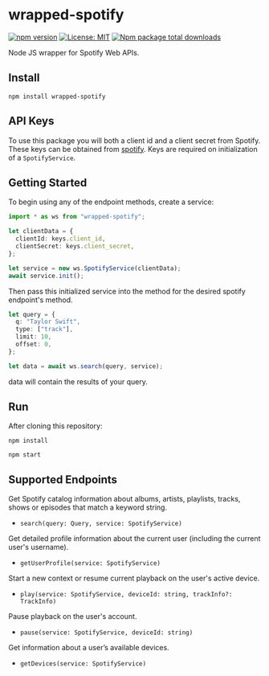 # wrapped-spotify

[![npm version](https://img.shields.io/npm/v/axios.svg?style=flat-square)](https://www.npmjs.org/package/wrapped-spotify)
[![License: MIT](https://img.shields.io/badge/License-MIT-yellow.svg)](https://opensource.org/licenses/MIT)
[![Npm package total downloads](https://badgen.net/npm/dt/wrapped-spotify)](https://www.npmjs.org/package/wrapped-spotify)

Node JS wrapper for Spotify Web APIs.

## Install

`npm install wrapped-spotify`

## API Keys

To use this package you will both a client id and a client secret from Spotify. These keys can be obtained from [spotify](https://developer.spotify.com/documentation/web-api/quick-start/). Keys are required on initialization of a `SpotifyService`.

## Getting Started

To begin using any of the endpoint methods, create a service:

```ts
import * as ws from "wrapped-spotify";

let clientData = {
  clientId: keys.client_id,
  clientSecret: keys.client_secret,
};

let service = new ws.SpotifyService(clientData);
await service.init();
```

Then pass this initialized service into the method for the desired spotify endpoint's method.

```ts
let query = {
  q: "Taylor Swift",
  type: ["track"],
  limit: 10,
  offset: 0,
};

let data = await ws.search(query, service);
```

data will contain the results of your query.

## Run

After cloning this repository:

`npm install`

`npm start`

## Supported Endpoints

Get Spotify catalog information about albums, artists, playlists, tracks, shows or episodes that match a keyword string.

- `search(query: Query, service: SpotifyService)`

Get detailed profile information about the current user (including the current user's username).

- `getUserProfile(service: SpotifyService)`

Start a new context or resume current playback on the user's active device.

- `play(service: SpotifyService, deviceId: string, trackInfo?: TrackInfo)`

Pause playback on the user's account.

- `pause(service: SpotifyService, deviceId: string)`

Get information about a user’s available devices.

- `getDevices(service: SpotifyService)`

